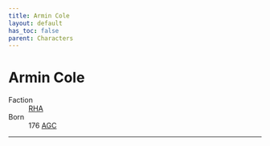 ```yaml
---
title: Armin Cole
layout: default
has_toc: false
parent: Characters
---
```


# Armin Cole
<dl>
    <dt>Faction</dt><dd><a href="../factions/rha.html">RHA</a></dd>
    <dt>Born</dt><dd>176 <a href="../history/">AGC</a></dd>
    <!-- <dt>Died</dt><dd>///</dd> -->
</dl>

----
